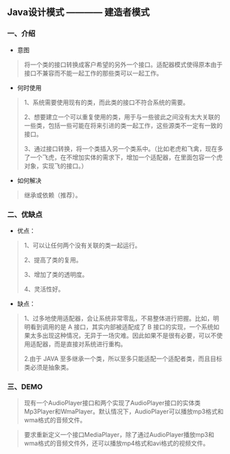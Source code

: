 ## Java设计模式 ———— 建造者模式

### 一、介绍

- 意图

> 将一个类的接口转换成客户希望的另外一个接口。适配器模式使得原本由于接口不兼容而不能一起工作的那些类可以一起工作。

- 何时使用

> 1、系统需要使用现有的类，而此类的接口不符合系统的需要。 
> 
> 2、想要建立一个可以重复使用的类，用于与一些彼此之间没有太大关联的一些类，包括一些可能在将来引进的类一起工作，这些源类不一定有一致的接口。 
> 
> 3、通过接口转换，将一个类插入另一个类系中。（比如老虎和飞禽，现在多了一个飞虎，在不增加实体的需求下，增加一个适配器，在里面包容一个虎对象，实现飞的接口。）

- 如何解决
 
>继承或依赖（推荐）。

### 二、优缺点

- 优点： 

>1、可以让任何两个没有关联的类一起运行。 
>
>2、提高了类的复用。 
>
>3、增加了类的透明度。 
>
>4、灵活性好。

- 缺点： 

>1、过多地使用适配器，会让系统非常零乱，不易整体进行把握。比如，明明看到调用的是 A 接口，其实内部被适配成了 B 接口的实现，一个系统如果太多出现这种情况，无异于一场灾难。因此如果不是很有必要，可以不使用适配器，而是直接对系统进行重构。 
>
>2.由于 JAVA 至多继承一个类，所以至多只能适配一个适配者类，而且目标类必须是抽象类。

### 三、DEMO

>现有一个AudioPlayer接口和两个实现了AudioPlayer接口的实体类Mp3Player和WmaPlayer。默认情况下，AudioPlayer可以播放mp3格式和wma格式的音频文件。

>要求重新定义一个接口MediaPlayer，除了通过AudioPlayer播放mp3和wma格式的音频文件外，还可以播放mp4格式和avi格式的视频文件。